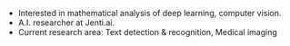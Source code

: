 - Interested in mathematical analysis of deep learning, computer vision.
- A.I. researcher at Jenti.ai.
- Current research area: Text detection & recognition, Medical imaging
